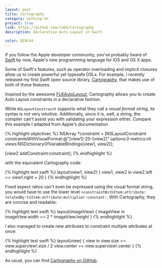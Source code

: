 ```yaml
---
layout: post
title: Cartography
category: working-on
project: true
link: https://github.com/robb/Cartography
description: Declarative Auto Layout in Swift

color: EE9C44
---
```


If you follow the Apple developer community, you've probably heard of [Swift] by
now, Apple's new programming language for iOS and OS X apps.

Some of Swift's features, such as operator overloading and implicit closures
allow us to create powerful yet typesafe DSLs. For example, I recently released
my first Swift open source library, [Cartography], that makes use of both of
these features.

Inspired by the awesome [FLKAutoLayout], Cartography allows you to create Auto
Layout constraints in a declarative fashion.

While `NSLayoutConstraint` supports what they call a _visual format string_, its
syntax is not very intuitive. Additionally, since it is, well, a string, the
compiler can't assist you with validating your expression either. Compare this
example I adapted from Apple's documentation

{% highlight objectivec %}
NSArray *constraint = [NSLayoutConstraint
    constraintsWithVisualFormat:@"[view1]-20-[view2]"
    options:0
    metrics:nil
    views:NSDictionaryOfVariableBindings(view1, view2)];

[view2 addConstraint:constraint];
{% endhighlight %}

with the equivalent Cartography code:

{% highlight text swift %}
layout(view1, view2) { view1, view2 in
    view2.left == view1.right + 20
}
{% endhighlight %}

Fixed aspect ratios can't even be expressed using the visual format string, you would have to use the lower level `+constraintWithItem:`​<wbr>`attribute:`​<wbr>`relatedBy:`​<wbr>`toItem:`​<wbr>`attribute:`​<wbr>`multiplier:`<wbr>`constant:`​.
With Cartography, they are concise and readable:

{% highlight text swift %}
layout(imageView) { imageView in
    imageView.width == 2 * imageView.height
}
{% endhighlight %}

I also managed to create new attributes to constraint multiple attributes at
once:

{% highlight text swift %}
layout(view) { view in
    view.size   <= view.superview!.size / 2
    view.center == view.superview!.center
}
{% endhighlight %}

As usual, you can find [Cartography on GitHub][cartography].

[swift]: https://developer.apple.com/swift/
[cartography]: https://github.com/robb/Cartography
[flkautolayout]: https://github.com/floriankugler/FLKAutoLayout
